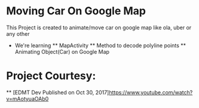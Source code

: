# Moving Car On Google Map
This Project is created to animate/move car on google map like ola, uber or any other

* We're learning
** MapActivity
** Method to decode polyline points
** Animating Object(Car) on Google Map

# Project Courtesy:
** [EDMT Dev Published on Oct 30, 2017]https://www.youtube.com/watch?v=mAotyuaOAb0  